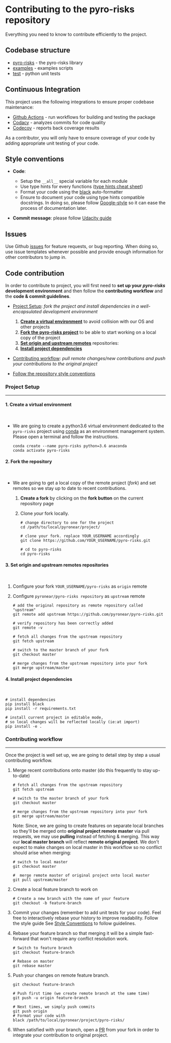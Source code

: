 # Contributing to the pyro-risks repository

Everything you need to know to contribute efficiently to the project.

## Codebase structure

-   [pyro-risks](https://github.com/pyronear/pyro-risks/tree/master/pyro_risks) - the pyro-risks library
-   [examples](https://github.com/pyronear/pyro-risks/tree/master/scripts) - examples scripts
-   [test](https://github.com/pyronear/pyro-vision/blob/master/test) - python unit tests

## Continuous Integration

This project uses the following integrations to ensure proper codebase maintenance:

-   [Github Actions](https://docs.github.com/en/free-pro-team@latest/actions/guides/about-continuous-integration) - run workflows for building and testing the package
-   [Codacy](https://www.codacy.com/) - analyzes commits for code quality
-   [Codecov](https://codecov.io/) - reports back coverage results

As a contributor, you will only have to ensure coverage of your code by adding appropriate unit testing of your code.

## Style conventions

-   **Code**:
    -   Setup the `__all__` special variable for each module
    -   Use type hints for every functions ([type hints cheat sheet](https://mypy.readthedocs.io/en/stable/cheat_sheet_py3.html))
    -   Format your code using the [black](https://github.com/psf/black) auto-formatter
    -   Ensure to document your code using type hints compatible docstrings. In doing so, please follow [Google-style](https://sphinxcontrib-napoleon.readthedocs.io/en/latest/example_google.html) so it can ease the process of documentation later.

-   **Commit message**: please follow [Udacity guide](http://udacity.github.io/git-styleguide/)

## Issues

Use Github [issues](https://github.com/pyronear/pyro-risks/issues) for feature requests, or bug reporting. When doing so, use issue templates whenever possible and provide enough information for other contributors to jump in.

## Code contribution

In order to contribute to project, you will first need to **set up your *pyro-risks* development environment** and then follow the **contributing workflow** and the **code & commit guidelines**.

-   [Project Setup](#project-setup): *fork the project and install dependencies in a well-encapsulated development environment*

    1.  [**Create a virtual environment**](#create-a-virtual-environment) to avoid collision with our OS and other projects
    2.  [**Fork the pyro-risks project**](#fork-the-repository) to be able to start working on a local copy of the project
    3.  [**Set origin and upstream remotes**](#set-origin-and-upstream-remotes-repositories) repositories: 
    4.  [**Install project dependencies**](#install-project-dependencies)

-   [Contributing workflow](#contributing-workflow): *pull remote changes/new contributions and push your contributions to the original project*

-   [Follow the repository style conventions](#style-conventions)

### Project Setup

* * *

#### 1. Create a virtual environment

<br>

-   We are going to create a python3.6 virtual environment dedicated to the `pyro-risks` project using [conda](https://docs.conda.io/en/latest/) as an environment management system. Please open a terminal and follow the instructions.

    ```shell
    conda create --name pyro-risks python=3.6 anaconda 
    conda activate pyro-risks
    ```

#### 2. Fork the repository

<br>

-   We are going to get a local copy of the remote project (*fork*) and set remotes so we stay up to date to recent contributions.

    1.  **Create a fork** by clicking on the **fork button** on the current repository page

    2.  Clone *your* fork locally.

        ```shell
        # change directory to one for the project
        cd /path/to/local/pyronear/project/

        # clone your fork. replace YOUR_USERNAME accordingly
        git clone https://github.com/YOUR_USERNAME/pyro-risks.git

        # cd to pyro-risks
        cd pyro-risks
        ```

#### 3. Set origin and upstream remotes repositories

<br>

1.  Configure your fork `YOUR_USERNAME/pyro-risks` as `origin` remote

2.  Configure `pyronear/pyro-risks repository` as `upstream` remote

    ```shell
    # add the original repository as remote repository called "upstream"
    git remote add upstream https://github.com/pyronear/pyro-risks.git

    # verify repository has been correctly added
    git remote -v

    # fetch all changes from the upstream repository
    git fetch upstream

    # switch to the master branch of your fork
    git checkout master

    # merge changes from the upstream repository into your fork
    git merge upstream/master
    ```

#### 4. Install project dependencies

<br>

```shell
# install dependencies
pip install black
pip install -r requirements.txt

# install current project in editable mode,
# so local changes will be reflected locally (ie:at import)
pip install -e .
```

### Contributing workflow

* * *

Once the project is well set up, we are going to detail step by step a usual contributing workflow.

1.  Merge recent contributions onto master (do this frequently to stay up-to-date)

    ```shell
    # fetch all changes from the upstream repository
    git fetch upstream

    # switch to the master branch of your fork
    git checkout master

    # merge changes from the upstream repository into your fork
    git merge upstream/master
    ```

    Note: Since, we are going to create features on separate local branches so they'll be merged onto **original project remote master** via pull requests, we may use **pulling** instead of fetching & merging. This way our **local master branch** will reflect **remote original project**. We don't expect to make changes on local master in this workflow so no conflict should arise when merging:

    ```shell
    # switch to local master
    git checkout master

    #  merge remote master of original project onto local master
    git pull upstream/master
    ```

2.  Create a local feature branch to work on

    ```shell
    # Create a new branch with the name of your feature
    git checkout -b feature-branch
    ```

3.  Commit your changes (remember to add unit tests for your code). Feel free to interactively rebase your history to improve readability. Follow the style guide See [Style Conventions](#style-conventions) to follow guidelines.

4.  Rebase your feature branch so that merging it will be a simple fast-forward that won't require any conflict resolution work.

    ```shell
    # Switch to feature branch
    git checkout feature-branch

    # Rebase on master
    git rebase master
    ```

5.  Push your changes on remote feature branch.

    ```shell
    git checkout feature-branch

    # Push first time (we create remote branch at the same time)
    git push -u origin feature-branch

    # Next times, we simply push commits
    git push origin
    # Format your code with 
    black /path/to/local/pyronear/project/pyro-risks/
    ```

6.  When satisfied with your branch, open a [PR](https://help.github.com/en/articles/creating-a-pull-request-from-a-fork) from your fork in order to integrate your contribution to original project.
